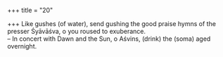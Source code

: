 +++
title = "20"

+++
Like gushes (of water), send gushing the good praise hymns of the  presser Śyāvāśva, o you roused to exuberance.  
– In concert with Dawn and the Sun, o Aśvins, (drink) the (soma) aged  overnight.  